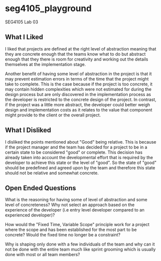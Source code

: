 # seg4105_playground
SEG4105 Lab 03




## What I Liked
I liked that projects are defined at the right level of abstraction meaning that they are concrete enough that the teams know what to do but abstract enough that they there is room for creativity and working out the details themselves at the implementation stage. 

Another benefit of having some level of abstraction in the project is that it may prevent estimation errors in terms of the time that the project might take to complete. This is the case because if the project is too concrete, it may contain hidden complexities which were not estimated for during the design process but are only discovered in the implementation process as the developer is restricted to the concrete design of the project. In contrast, if the project was a little more abstract, the developer could better weigh design and implementation costs as it relates to the value that component might provide to the client or the overall project.

## What I Disliked
I disliked the points mentioned about "Good" being relative. This is because if the project manager and the team has decided for a project to be in a certain state to be considered "good" or complete. This decision has already taken into account the developmental effort that is required by the developer to achieve this state or the level of "good". So the state of "good" should be predefined and agreed upon by the team and therefore this state should not be relative and somewhat concrete.

## Open Ended Questions
What is the reasoning for having some of level of abstraction and some level of concreteness? Why not select an approach based on the experience of the developer (i.e entry level developer compared to an experienced developer)?

How would the "Fixed Time, Variable Scope" principle work for a project where the scope and has been established for the most part to be concrete? Would the fixed time no longer be a constraint?

Why is shaping only done with a few individuals of the team and why can it not be done with the entire team much like sprint grooming which is usually done with most or all team members?
